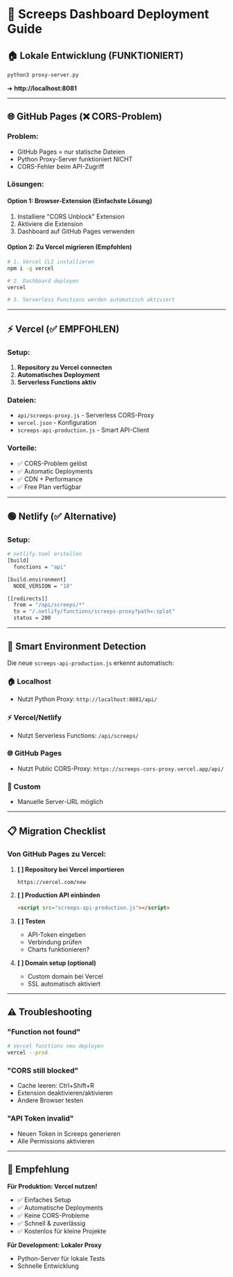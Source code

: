 # 🚀 Screeps Dashboard Deployment Guide

## 🏠 Lokale Entwicklung (FUNKTIONIERT)
```bash
python3 proxy-server.py
```
➜ **http://localhost:8081**

---

## 🌐 GitHub Pages (❌ CORS-Problem)

### Problem:
- GitHub Pages = nur statische Dateien
- Python Proxy-Server funktioniert NICHT
- CORS-Fehler beim API-Zugriff

### Lösungen:

#### **Option 1: Browser-Extension (Einfachste Lösung)**
1. Installiere "CORS Unblock" Extension
2. Aktiviere die Extension
3. Dashboard auf GitHub Pages verwenden

#### **Option 2: Zu Vercel migrieren (Empfohlen)**
```bash
# 1. Vercel CLI installieren
npm i -g vercel

# 2. Dashboard deployen
vercel

# 3. Serverless Functions werden automatisch aktiviert
```

---

## ⚡ Vercel (✅ EMPFOHLEN)

### Setup:
1. **Repository zu Vercel connecten**
2. **Automatisches Deployment**
3. **Serverless Functions aktiv**

### Dateien:
- `api/screeps-proxy.js` - Serverless CORS-Proxy
- `vercel.json` - Konfiguration  
- `screeps-api-production.js` - Smart API-Client

### Vorteile:
- ✅ CORS-Problem gelöst
- ✅ Automatic Deployments
- ✅ CDN + Performance
- ✅ Free Plan verfügbar

---

## 🟢 Netlify (✅ Alternative)

### Setup:
```bash
# netlify.toml erstellen
[build]
  functions = "api"

[build.environment]
  NODE_VERSION = "18"

[[redirects]]
  from = "/api/screeps/*"
  to = "/.netlify/functions/screeps-proxy?path=:splat"
  status = 200
```

---

## 🔄 Smart Environment Detection

Die neue `screeps-api-production.js` erkennt automatisch:

### 🏠 Localhost
- Nutzt Python Proxy: `http://localhost:8081/api/`

### ⚡ Vercel/Netlify  
- Nutzt Serverless Functions: `/api/screeps/`

### 🌐 GitHub Pages
- Nutzt Public CORS-Proxy: `https://screeps-cors-proxy.vercel.app/api/`

### 🔧 Custom
- Manuelle Server-URL möglich

---

## 📋 Migration Checklist

### Von GitHub Pages zu Vercel:

1. **[ ] Repository bei Vercel importieren**
   ```
   https://vercel.com/new
   ```

2. **[ ] Production API einbinden**
   ```html
   <script src="screeps-api-production.js"></script>
   ```

3. **[ ] Testen**
   - API-Token eingeben
   - Verbindung prüfen
   - Charts funktionieren?

4. **[ ] Domain setup (optional)**
   - Custom domain bei Vercel
   - SSL automatisch aktiviert

---

## ⚠️ Troubleshooting

### "Function not found"
```bash
# Vercel functions neu deployen
vercel --prod
```

### "CORS still blocked"
- Cache leeren: Ctrl+Shift+R
- Extension deaktivieren/aktivieren
- Andere Browser testen

### "API Token invalid"
- Neuen Token in Screeps generieren
- Alle Permissions aktivieren

---

## 🎯 Empfehlung

**Für Produktion: Vercel nutzen!**

- ✅ Einfaches Setup
- ✅ Automatische Deployments  
- ✅ Keine CORS-Probleme
- ✅ Schnell & zuverlässig
- ✅ Kostenlos für kleine Projekte

**Für Development: Lokaler Proxy**
- Python-Server für lokale Tests
- Schnelle Entwicklung 